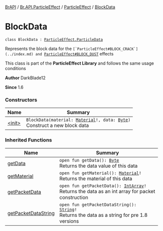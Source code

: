 [BrAPI](../../../index.md) / [Br.API.ParticleEffect](../../index.md) / [ParticleEffect](../index.md) / [BlockData](./index.md)

# BlockData

`class BlockData : `[`ParticleEffect.ParticleData`](../-particle-data/index.md)

Represents the block data for the ``[`ParticleEffect#BLOCK_CRACK`](../index.md) and ``[`ParticleEffect#BLOCK_DUST`](../index.md) effects

 This class is part of the **ParticleEffect Library** and follows the same usage conditions

**Author**
DarkBlade12

**Since**
1.6

### Constructors

| Name | Summary |
|---|---|
| [&lt;init&gt;](-init-.md) | `BlockData(material: `[`Material`](https://hub.spigotmc.org/javadocs/spigot/org/bukkit/Material.html)`!, data: `[`Byte`](https://kotlinlang.org/api/latest/jvm/stdlib/kotlin/-byte/index.html)`)`<br>Construct a new block data |

### Inherited Functions

| Name | Summary |
|---|---|
| [getData](../-particle-data/get-data.md) | `open fun getData(): `[`Byte`](https://kotlinlang.org/api/latest/jvm/stdlib/kotlin/-byte/index.html)<br>Returns the data value of this data |
| [getMaterial](../-particle-data/get-material.md) | `open fun getMaterial(): `[`Material`](https://hub.spigotmc.org/javadocs/spigot/org/bukkit/Material.html)`!`<br>Returns the material of this data |
| [getPacketData](../-particle-data/get-packet-data.md) | `open fun getPacketData(): `[`IntArray`](https://kotlinlang.org/api/latest/jvm/stdlib/kotlin/-int-array/index.html)`!`<br>Returns the data as an int array for packet construction |
| [getPacketDataString](../-particle-data/get-packet-data-string.md) | `open fun getPacketDataString(): `[`String`](https://kotlinlang.org/api/latest/jvm/stdlib/kotlin/-string/index.html)`!`<br>Returns the data as a string for pre 1.8 versions |
